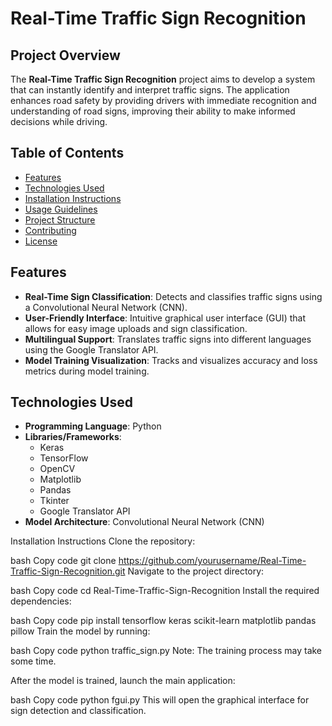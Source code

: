 # Real-Time Traffic Sign Recognition

## Project Overview
The **Real-Time Traffic Sign Recognition** project aims to develop a system that can instantly identify and interpret traffic signs. The application enhances road safety by providing drivers with immediate recognition and understanding of road signs, improving their ability to make informed decisions while driving.

## Table of Contents
- [Features](#features)
- [Technologies Used](#technologies-used)
- [Installation Instructions](#installation-instructions)
- [Usage Guidelines](#usage-guidelines)
- [Project Structure](#project-structure)
- [Contributing](#contributing)
- [License](#license)

## Features
- **Real-Time Sign Classification**: Detects and classifies traffic signs using a Convolutional Neural Network (CNN).
- **User-Friendly Interface**: Intuitive graphical user interface (GUI) that allows for easy image uploads and sign classification.
- **Multilingual Support**: Translates traffic signs into different languages using the Google Translator API.
- **Model Training Visualization**: Tracks and visualizes accuracy and loss metrics during model training.

## Technologies Used
- **Programming Language**: Python
- **Libraries/Frameworks**: 
  - Keras
  - TensorFlow
  - OpenCV
  - Matplotlib
  - Pandas
  - Tkinter
  - Google Translator API
- **Model Architecture**: Convolutional Neural Network (CNN)


Installation Instructions
Clone the repository:

bash
Copy code
git clone https://github.com/yourusername/Real-Time-Traffic-Sign-Recognition.git
Navigate to the project directory:

bash
Copy code
cd Real-Time-Traffic-Sign-Recognition
Install the required dependencies:

bash
Copy code
pip install tensorflow keras scikit-learn matplotlib pandas pillow
Train the model by running:

bash
Copy code
python traffic_sign.py
Note: The training process may take some time.

After the model is trained, launch the main application:

bash
Copy code
python fgui.py
This will open the graphical interface for sign detection and classification.

